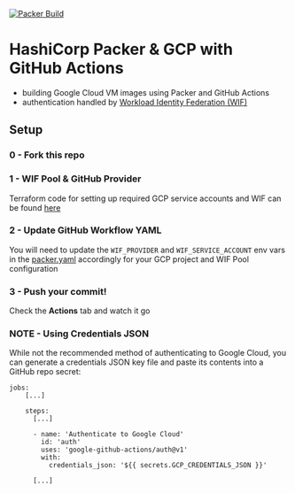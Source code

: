 [![Packer Build](https://github.com/Neutrollized/packer-gcp-with-githubactions/actions/workflows/packer.yaml/badge.svg)](https://github.com/Neutrollized/packer-gcp-with-githubactions/actions/workflows/packer.yaml)

# HashiCorp Packer & GCP with GitHub Actions

- building Google Cloud VM images using Packer and GitHub Actions
- authentication handled by [Workload Identity Federation (WIF)](https://cloud.google.com/iam/docs/workload-identity-federation)


## Setup

### 0 - Fork this repo

### 1 - WIF Pool & GitHub Provider
Terraform code for setting up required GCP service accounts and WIF can be found [here](./terraform)

### 2 - Update GitHub Workflow YAML
You will need to update the `WIF_PROVIDER` and `WIF_SERVICE_ACCOUNT` env vars in the [packer.yaml](.github/workflow/packer.yaml) accordingly for your GCP project and WIF Pool configuration

### 3 - Push your commit!
Check the **Actions** tab and watch it go


### NOTE - Using Credentials JSON
While not the recommended method of authenticating to Google Cloud, you can generate a credentials JSON key file and paste its contents into a GitHub repo secret:
```
jobs:
    [...]

    steps:
      [...]

      - name: 'Authenticate to Google Cloud'
        id: 'auth'
        uses: 'google-github-actions/auth@v1'
        with:
          credentials_json: '${{ secrets.GCP_CREDENTIALS_JSON }}'

      [...]
```
